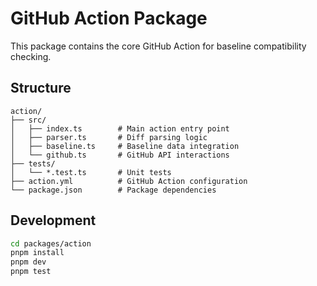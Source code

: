 # GitHub Action Package

This package contains the core GitHub Action for baseline compatibility checking.

## Structure

```
action/
├── src/
│   ├── index.ts        # Main action entry point
│   ├── parser.ts       # Diff parsing logic
│   ├── baseline.ts     # Baseline data integration
│   └── github.ts       # GitHub API interactions
├── tests/
│   └── *.test.ts       # Unit tests
├── action.yml          # GitHub Action configuration
└── package.json        # Package dependencies
```

## Development

```bash
cd packages/action
pnpm install
pnpm dev
pnpm test
```